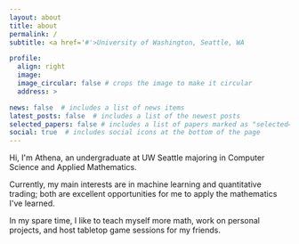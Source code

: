 ```yaml
---
layout: about
title: about
permalink: /
subtitle: <a href='#'>University of Washington, Seattle, WA

profile:
  align: right
  image: 
  image_circular: false # crops the image to make it circular
  address: >

news: false  # includes a list of news items
latest_posts: false  # includes a list of the newest posts
selected_papers: false # includes a list of papers marked as "selected={true}"
social: true  # includes social icons at the bottom of the page
---
```


Hi, I'm Athena, an undergraduate at UW Seattle majoring in Computer Science and Applied Mathematics.

Currently, my main interests are in machine learning and quantitative trading; both are excellent opportunities for me to apply the mathematics I've learned.

In my spare time, I like to teach myself more math, work on personal projects, and host tabletop game sessions for my friends.
